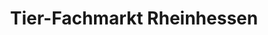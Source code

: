 ---
title: "Tier-Fachmarkt Rheinhessen"
url: /woerrstadt/tier-fachmarkt-rheinhessen/
shop: Tiere
---